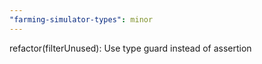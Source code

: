 ```yaml
---
"farming-simulator-types": minor
---
```


refactor(filterUnused): Use type guard instead of assertion
